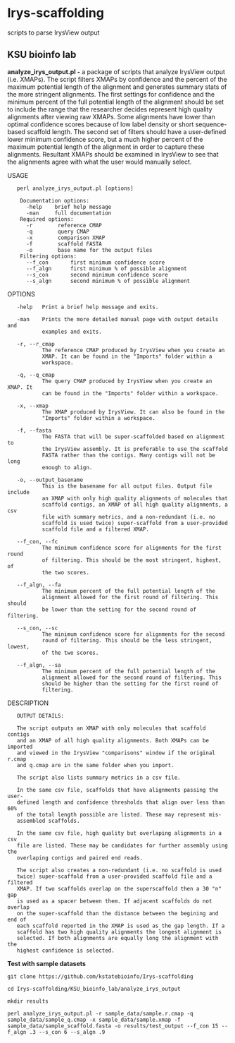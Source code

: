 Irys-scaffolding
================

scripts to parse IrysView output

KSU bioinfo lab
---------------

**analyze_irys_output.pl -**
       a package of scripts that analyze IrysView
       output (i.e. XMAPs). The script filters XMAPs by confidence and the
       percent of the maximum potential length of the alignment and generates
       summary stats of the more stringent alignments. The first settings for
       confidence and the minimum percent of the full potential length of the
       alignment should be set to include the range that the researcher
       decides represent high quality alignments after viewing raw XMAPs. Some
       alignments have lower than optimal confidence scores because of low
       label density or short sequence-based scaffold length. The second set
       of filters should have a user-defined lower minimum confidence score,
       but a much higher percent of the maximum potential length of the
       alignment in order to capture these alignments. Resultant XMAPs should
       be examined in IrysView to see that the alignments agree with what the
       user would manually select.

USAGE

       perl analyze_irys_output.pl [options]

        Documentation options:
          -help    brief help message
          -man     full documentation
        Required options:
          -r        reference CMAP
          -q        query CMAP
          -x        comparison XMAP
          -f        scaffold FASTA
          -o        base name for the output files
        Filtering options:
          --f_con       first minimum confidence score
          --f_algn      first minimum % of possible alignment
          --s_con       second minimum confidence score
          --s_algn      second minimum % of possible alignment
OPTIONS

       -help   Print a brief help message and exits.

       -man    Prints the more detailed manual page with output details and
               examples and exits.

       -r, --r_cmap
               The reference CMAP produced by IrysView when you create an
               XMAP. It can be found in the "Imports" folder within a
               workspace.

       -q, --q_cmap
               The query CMAP produced by IrysView when you create an XMAP. It
               can be found in the "Imports" folder within a workspace.

       -x, --xmap
               The XMAP produced by IrysView. It can also be found in the
               "Imports" folder within a workspace.

       -f, --fasta
               The FASTA that will be super-scaffolded based on alignment to
               the IrysView assembly. It is preferable to use the scaffold
               FASTA rather than the contigs. Many contigs will not be long
               enough to align.

       -o, --output_basename
               This is the basename for all output files. Output file include
               an XMAP with only high quality alignments of molecules that
               scaffold contigs, an XMAP of all high quality alignments, a csv
               file with summary metrics, and a non-redundant (i.e. no
               scaffold is used twice) super-scaffold from a user-provided
               scaffold file and a filtered XMAP.

       --f_con, --fc
               The minimum confidence score for alignments for the first round
               of filtering. This should be the most stringent, highest, of
               the two scores.

       --f_algn, --fa
               The minimum percent of the full potential length of the
               alignment allowed for the first round of filtering. This should
               be lower than the setting for the second round of filtering.

       --s_con, --sc
               The minimum confidence score for alignments for the second
               round of filtering. This should be the less stringent, lowest,
               of the two scores.

       --f_algn, --sa
               The minimum percent of the full potential length of the
               alignment allowed for the second round of filtering. This
               should be higher than the setting for the first round of
               filtering.

DESCRIPTION

       OUTPUT DETAILS:

       The script outputs an XMAP with only molecules that scaffold contigs
       and an XMAP of all high quality alignments. Both XMAPs can be imported
       and viewed in the IrysView "comparisons" window if the original r.cmap
       and q.cmap are in the same folder when you import.

       The script also lists summary metrics in a csv file.

       In the same csv file, scaffolds that have alignments passing the user-
       defined length and confidence thresholds that align over less than 60%
       of the total length possible are listed. These may represent mis-
       assembled scaffolds.

       In the same csv file, high quality but overlaping alignments in a csv
       file are listed. These may be candidates for further assembly using the
       overlaping contigs and paired end reads.

       The script also creates a non-redundant (i.e. no scaffold is used
       twice) super-scaffold from a user-provided scaffold file and a filtered       
       XMAP. If two scaffolds overlap on the superscaffold then a 30 "n" gap
       is used as a spacer between them. If adjacent scaffolds do not overlap
       on the super-scaffold than the distance between the begining and end of
       each scaffold reported in the XMAP is used as the gap length. If a
       scaffold has two high quality alignments the longest alignment is
       selected. If both alignments are equally long the alignment with the
       highest confidence is selected.


**Test with sample datasets**
```
git clone https://github.com/kstatebioinfo/Irys-scaffolding

cd Irys-scaffolding/KSU_bioinfo_lab/analyze_irys_output

mkdir results

perl analyze_irys_output.pl -r sample_data/sample.r.cmap -q sample_data/sample_q.cmap -x sample_data/sample.xmap -f sample_data/sample_scaffold.fasta -o results/test_output --f_con 15 --f_algn .3 --s_con 6 --s_algn .9
```


